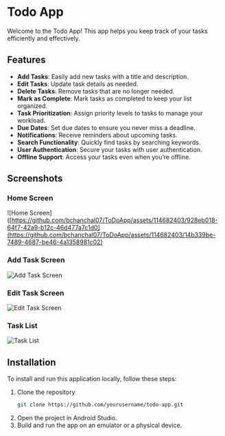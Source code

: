 # Todo App

Welcome to the Todo App! This app helps you keep track of your tasks efficiently and effectively.

## Features

- **Add Tasks**: Easily add new tasks with a title and description.
- **Edit Tasks**: Update task details as needed.
- **Delete Tasks**: Remove tasks that are no longer needed.
- **Mark as Complete**: Mark tasks as completed to keep your list organized.
- **Task Prioritization**: Assign priority levels to tasks to manage your workload.
- **Due Dates**: Set due dates to ensure you never miss a deadline.
- **Notifications**: Receive reminders about upcoming tasks.
- **Search Functionality**: Quickly find tasks by searching keywords.
- **User Authentication**: Secure your tasks with user authentication.
- **Offline Support**: Access your tasks even when you’re offline.

## Screenshots

### Home Screen
![Home Screen]([https://github.com/bchanchal07/ToDoApp/assets/114682403/928eb018-64f7-42a9-b12c-46d477a7c1d0](https://github.com/bchanchal07/ToDoApp/assets/114682403/14b339be-7489-4687-be46-4a1358981c02)

### Add Task Screen
![Add Task Screen](screenshots/add_task_screen.png)

### Edit Task Screen
![Edit Task Screen](screenshots/edit_task_screen.png)

### Task List
![Task List](screenshots/task_list.png)

## Installation

To install and run this application locally, follow these steps:

1. Clone the repository
   ```bash
   git clone https://github.com/yourusername/todo-app.git

2. Open the project in Android Studio.
3. Build and run the app on an emulator or a physical device.
